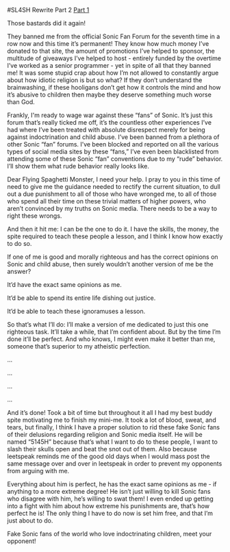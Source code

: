 #SL4SH Rewrite Part 2
[Part 1](https://rentry.org/sl4shrewrite)

Those bastards did it again!

They banned me from the official Sonic Fan Forum for the seventh time in a row now and this time it’s permanent! They know how much money I’ve donated to that site, the amount of promotions I’ve helped to sponsor, the multitude of giveaways I’ve helped to host - entirely funded by the overtime I’ve worked as a senior programmer - yet in spite of all that they banned me! It was some stupid crap about how I’m not allowed to constantly argue about how idiotic religion is but so what? If they don’t understand the brainwashing, if these hooligans don’t get how it controls the mind and how it’s abusive to children then maybe they deserve something much worse than God.

Frankly, I'm ready to wage war against these “fans” of Sonic. It’s just this forum that’s really ticked me off, it’s the countless other experiences I’ve had where I’ve been treated with absolute disrespect merely for being against indoctrination and child abuse. I’ve been banned from a plethora of other Sonic “fan” forums. I’ve been blocked and reported on all the various types of social media sites by these “fans,” I’ve even been blacklisted from attending some of these Sonic “fan” conventions due to my “rude” behavior. I’ll show them what rude behavior really looks like.

Dear Flying Spaghetti Monster, I need your help. I pray to you in this time of need to give me the guidance needed to rectify the current situation, to dull out a due punishment to all of those who have wronged me, to all of those who spend all their time on these trivial matters of higher powers, who aren’t convinced by my truths on Sonic media. There needs to be a way to right these wrongs.

And then it hit me: I can be the one to do it. I have the skills, the money, the spite required to teach these people a lesson, and I think I know how exactly to do so.

If one of me is good and morally righteous and has the correct opinions on Sonic and child abuse, then surely wouldn’t another version of me be the answer?

It’d have the exact same opinions as me.

It’d be able to spend its entire life dishing out justice.

It’d be able to teach these ignoramuses a lesson.

So that’s what I’ll do: I’ll make a version of me dedicated to just this one righteous task. It’ll take a while, that I’m confident about. But by the time I’m done it’ll be perfect. And who knows, I might even make it better than me, someone that’s superior to my atheistic perfection.

…

…

…

…

And it’s done! Took a bit of time but throughout it all I had my best buddy spite motivating me to finish my mini-me. It took a lot of blood, sweat, and tears, but finally, I think I have a proper solution to rid these fake Sonic fans of their delusions regarding religion and Sonic media itself. He will be named “5145H” because that’s what I want to do to these people, I want to slash their skulls open and beat the snot out of them. Also because leetspeak reminds me of the good old days when I would mass post the same message over and over in leetspeak in order to prevent my opponents from arguing with me.

Everything about him is perfect, he has the exact same opinions as me - if anything to a more extreme degree! He isn’t just willing to kill Sonic fans who disagree with him, he’s willing to swat them! I even ended up getting into a fight with him about how extreme his punishments are, that’s how perfect he is! The only thing I have to do now is set him free, and that I’m just about to do.

Fake Sonic fans of the world who love indoctrinating children, meet your opponent!